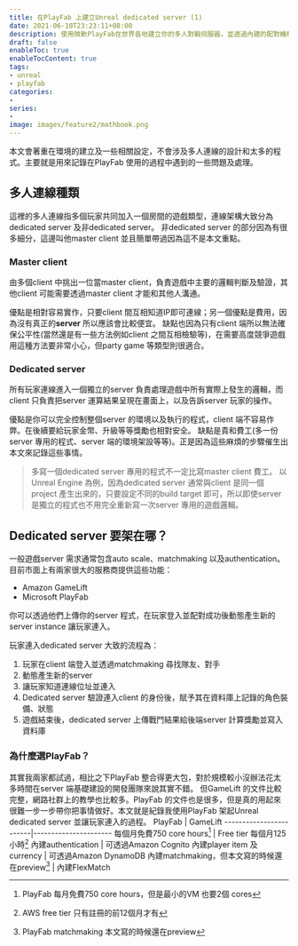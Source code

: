 ```yaml
---
title: 在PlayFab 上建立Unreal dedicated server (1)
date: 2021-06-10T23:23:11+08:00
description: 使用微軟PlayFab在世界各地建立你的多人對戰伺服器，並透過內建的配對機制幫助玩家找到適合的對手及隊友。
draft: false
enableToc: true
enableTocContent: true
tags:
- unreal
- playfab
categories:
- 
series:
- 
image: images/feature2/mathbook.png
---
```


本文會著重在環境的建立及一些相關設定，不會涉及多人連線的設計和太多的程式。主要就是用來記錄在PlayFab 使用的過程中遇到的一些問題及處理。
<!--more-->

## 多人連線種類
這裡的多人連線指多個玩家共同加入一個房間的遊戲類型，連線架構大致分為dedicated server 及非dedicated server。
非dedicated server 的部分因為有很多細分，這邊叫他master client 並且簡單帶過因為這不是本文重點。

### Master client
由多個client 中挑出一位當master client，負責遊戲中主要的邏輯判斷及驗證，其他client 可能需要透過master client 才能和其他人溝通。

優點是相對容易實作，只要client 間互相知道IP即可連線；另一個優點是費用，因為沒有真正的**server** 所以應該會比較便宜。
缺點也因為只有client 端所以無法確保公平性(當然還是有一些方法例如client 之間互相檢驗等)，在需要高度競爭遊戲用這種方法要非常小心，但party game 等類型則很適合。

### Dedicated server
所有玩家連線進入一個獨立的server 負責處理遊戲中所有實際上發生的邏輯，而client 只負責把server 運算結果呈現在畫面上，以及告訴server 玩家的操作。

優點是你可以完全控制整個server 的環境以及執行的程式，client 端不容易作弊。在後續要給玩家金幣、升級等等獎勵也相對安全。
缺點是貴和費工(多一份server 專用的程式、server 端的環境架設等等)。正是因為這些麻煩的步驟催生出本文來記錄這些事情。
> 多寫一個dedicated server 專用的程式不一定比寫master client 費工。
> 以Unreal Engine 為例，因為dedicated server 通常與client 是同一個project 產生出來的，只要設定不同的build target 即可，所以即使server 是獨立的程式也不用完全重新寫一次server 專用的遊戲邏輯。

## Dedicated server 要架在哪？
一般遊戲server 需求通常包含auto scale、matchmaking 以及authentication。
目前市面上有兩家很大的服務商提供這些功能：
* Amazon GameLift
* Microsoft PlayFab

你可以透過他們上傳你的server 程式，在玩家登入並配對成功後動態產生新的server instance 讓玩家連入。

玩家連入dedicated server 大致的流程為：
1. 玩家在client 端登入並透過matchmaking 尋找隊友、對手
2. 動態產生新的server
3. 讓玩家知道連線位址並連入
4. Dedicated server 驗證連入client 的身份後，賦予其在資料庫上記錄的角色裝備、狀態
5. 遊戲結束後，dedicated server 上傳戰鬥結果給後端server 計算獎勵並寫入資料庫

### 為什麼選PlayFab？

其實我兩家都試過，相比之下PlayFab 整合得更大包，對於規模較小沒辦法花太多時間在server 端基礎建設的開發團隊來說其實不錯。
但GameLift 的文件比較完整，網路社群上的教學也比較多。PlayFab 的文件也是很多，但是真的用起來很難一步一步帶你把事情做好。本文就是紀錄我使用PlayFab 架起Unreal dedicated server 並讓玩家連入的過程。
                PlayFab | GameLift
------------------------|----------------------
每個月免費750 core hours[^1] | Free tier 每個月125小時[^2]
內建authentication | 可透過Amazon Cognito
內建player item 及currency | 可透過Amazon DynamoDB
內建matchmaking，但本文寫的時候還在preview[^3] | 內建FlexMatch

[^1]: PlayFab 每月免費750 core hours，但是最小的VM 也要2個 cores
[^2]: AWS free tier 只有註冊的前12個月才有
[^3]: PlayFab matchmaking 本文寫的時候還在preview
